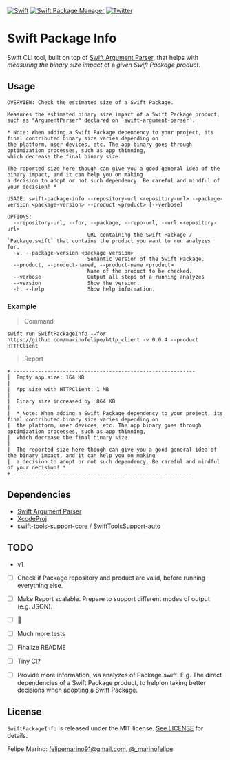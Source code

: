 <a href="https://swift.org"><img src="https://img.shields.io/badge/Swift-5.3-orange.svg?style=flat" alt="Swift" /></a>
[![Swift Package Manager](https://rawgit.com/jlyonsmith/artwork/master/SwiftPackageManager/swiftpackagemanager-compatible.svg)](https://swift.org/package-manager/)
[![Twitter](https://img.shields.io/badge/twitter-@_marinofelipe-blue.svg?style=flat)](https://twitter.com/_marinofelipe)

# Swift Package Info
Swift CLI tool, built on top of [Swift Argument Parser](https://github.com/apple/swift-argument-parser), that helps with *measuring the binary size impact* of a *given Swift Package product*.

## Usage
```
OVERVIEW: Check the estimated size of a Swift Package.

Measures the estimated binary size impact of a Swift Package product,
such as "ArgumentParser" declared on `swift-argument-parser`.

* Note: When adding a Swift Package dependency to your project, its final contributed binary size varies depending on
the platform, user devices, etc. The app binary goes through optimization processes, such as app thinning,
which decrease the final binary size.

The reported size here though can give you a good general idea of the binary impact, and it can help you on making
a decision to adopt or not such dependency. Be careful and mindful of your decision! *

USAGE: swift-package-info --repository-url <repository-url> --package-version <package-version> --product <product> [--verbose]

OPTIONS:
  --repository-url, --for, --package, --repo-url, --url <repository-url>
                          URL containing the Swift Package / `Package.swift` that contains the product you want to run analyzes for. 
  -v, --package-version <package-version>
                          Semantic version of the Swift Package. 
  --product, --product-named, --product-name <product>
                          Name of the product to be checked. 
  --verbose               Output all steps of a running analyzes 
  --version               Show the version.
  -h, --help              Show help information.
```

### Example
> Command
```
swift run SwiftPackageInfo --for https://github.com/marinofelipe/http_client -v 0.0.4 --product HTTPClient
```
> Report

```
+ -----------------------------------------------------------
|  Empty app size: 164 KB
|
|  App size with HTTPClient: 1 MB
|
|  Binary size increased by: 864 KB
|
|  * Note: When adding a Swift Package dependency to your project, its final contributed binary size varies depending on
|  the platform, user devices, etc. The app binary goes through optimization processes, such as app thinning,
|  which decrease the final binary size.
|
|  The reported size here though can give you a good general idea of the binary impact, and it can help you on making
|  a decision to adopt or not such dependency. Be careful and mindful of your decision! *
+ ----------------------------------------------------------
```

## Dependencies
- [Swift Argument Parser](https://github.com/apple/swift-argument-parser)
- [XcodeProj](https://github.com/tuist/XcodeProj.git)
- [swift-tools-support-core / SwiftToolsSupport-auto](https://github.com/apple/swift-tools-support-core/blob/main/Package.swift)

## TODO
* v1
- [ ] Check if Package repository and product are valid, before running everything else.
- [ ] Make Report scalable. Prepare to support different modes of output (e.g. JSON).
- [ ] 💅
- [ ] Much more tests
- [ ] Finalize README
- [ ] Tiny CI?
- [ ] Provide more information, via analyzes of Package.swift. E.g. The direct dependencies of a Swift Package product, to help on taking better decisions when adopting a Swift Package.


## License
`SwiftPackageInfo` is released under the MIT license. [See LICENSE](/LICENSE) for details.

Felipe Marino: [felipemarino91@gmail.com](mailto:felipemarino91@gmail.com), [@_marinofelipe](https://twitter.com/_marinofelipe)